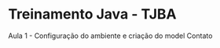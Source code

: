 Treinamento Java - TJBA
=====================

Aula 1 - Configuração do ambiente e criação do model Contato
